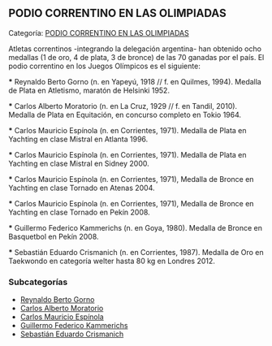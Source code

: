 ## PODIO CORRENTINO EN LAS OLIMPIADAS

Categoría: [PODIO CORRENTINO EN LAS OLIMPIADAS](http://descubrircorrientes.com.ar/2012/index.php/3236-deportes/juegos-olimpicos/podio-correntino-en-las-olimpiadas)

Atletas correntinos -integrando la delegación argentina- han obtenido ocho medallas (1 de oro, 4 de plata, 3 de bronce) de las 70 ganadas por el país. El podio correntino en los Juegos Olímpicos es el siguiente:

**\*** Reynaldo Berto Gorno (n. en Yapeyú, 1918 // f. en Quilmes, 1994). Medalla de Plata en Atletismo, maratón de Helsinki 1952.

**\*** Carlos Alberto Moratorio (n. en La Cruz, 1929 // f. en Tandil, 2010). Medalla de Plata en Equitación, en concurso completo en Tokio 1964.

**\*** Carlos Mauricio Espínola (n. en Corrientes, 1971). Medalla de Plata en Yachting en clase Mistral en Atlanta 1996.

**\*** Carlos Mauricio Espínola (n. en Corrientes, 1971). Medalla de Plata en Yachting en clase Mistral en Sidney 2000.

**\*** Carlos Mauricio Espínola (n. en Corrientes, 1971), Medalla de Bronce en Yachting en clase Tornado en Atenas 2004.

**\*** Carlos Mauricio Espínola (n. en Corrientes, 1971), Medalla de Bronce en Yachting en clase Tornado en Pekín 2008.

**\*** Guillermo Federico Kammerichs (n. en Goya, 1980). Medalla de Bronce en Basquetbol en Pekín 2008.

**\*** Sebastián Eduardo Crismanich (n. en Corrientes, 1987). Medalla de Oro en Taekwondo en categoría welter hasta 80 kg en Londres 2012.

### Subcategorías

-   [Reynaldo Berto Gorno](http://descubrircorrientes.com.ar/2012/index.php/3237-deportes/juegos-olimpicos/podio-correntino-en-las-olimpiadas/reynaldo-berto-gorno)
-   [Carlos Alberto Moratorio](http://descubrircorrientes.com.ar/2012/index.php/3238-deportes/juegos-olimpicos/podio-correntino-en-las-olimpiadas/carlos-alberto-moratorio)
-   [Carlos Mauricio Espínola](http://descubrircorrientes.com.ar/2012/index.php/3239-deportes/juegos-olimpicos/podio-correntino-en-las-olimpiadas/carlos-mauricio-espinola)
-   [Guillermo Federico Kammerichs](http://descubrircorrientes.com.ar/2012/index.php/3240-deportes/juegos-olimpicos/podio-correntino-en-las-olimpiadas/guillermo-federico-kammerichs)
-   [Sebastián Eduardo Crismanich](http://descubrircorrientes.com.ar/2012/index.php/3241-deportes/juegos-olimpicos/podio-correntino-en-las-olimpiadas/sebastian-eduardo-crismanich)